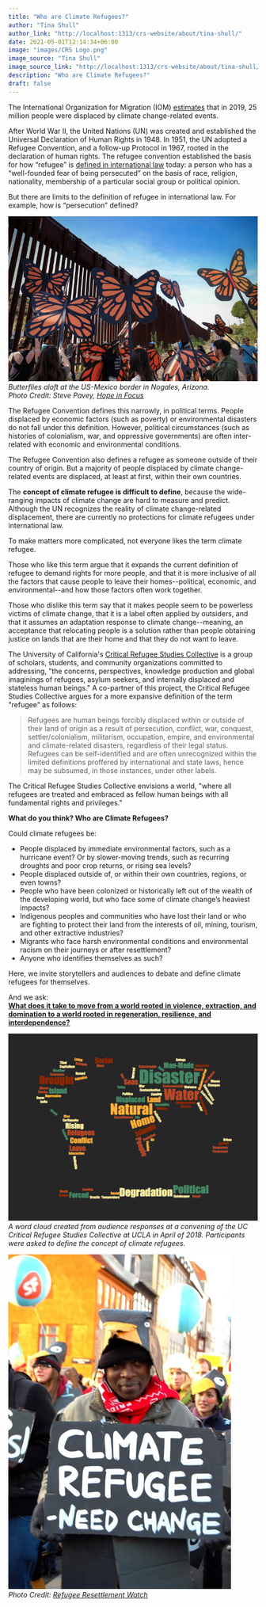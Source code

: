 ```yaml
---
title: "Who are Climate Refugees?"
author: "Tina Shull"
author_link: "http://localhost:1313/crs-website/about/tina-shull/"
date: 2021-05-01T12:14:34+06:00
image: "images/CRS Logo.png"
image_source: "Tina Shull" 
image_source_link: "http://localhost:1313/crs-website/about/tina-shull/"
description: "Who are Climate Refugees?"
draft: false
---
```


The International Organization for Migration (IOM) [estimates](https://migrationdataportal.org/themes/environmental_migration) that in 2019, 25 million people were displaced by climate change-related events.


After World War II, the United Nations (UN) was created and established the Universal Declaration of Human Rights in 1948. In 1951, the UN adopted a Refugee Convention, and a follow-up Protocol in 1967, rooted in the declaration of human rights. The refugee convention established the basis for how “refugee” is [defined in international law](https://www.unhcr.org/5aa290937.pdf) today: a person who has a “well-founded fear of being persecuted” on the basis of race, religion, nationality, membership of a particular social group or political opinion.


But there are limits to the definition of refugee in international law. For example, how is “persecution” defined? 

<!-- TO-DO: Center -->
![Butterflies at US-Mexico border](../../images/blog/Climate-Refugees-Post/2Capture.webp)  
*Butterflies aloft at the US-Mexico border in Nogales, Arizona.*  
*Photo Credit: Steve Pavey, [Hope in Focus](https://www.stevepavey.com/index)*

The Refugee Convention defines this narrowly, in political terms. People displaced by economic factors (such as poverty) or environmental disasters do not fall under this definition. However, political circumstances (such as histories of colonialism, war, and oppressive governments) are often inter-related with economic and environmental conditions. 


The Refugee Convention also defines a refugee as someone outside of their country of origin. But a majority of people displaced by climate change-related events are displaced, at least at first, within their own countries.  


The **concept of climate refugee is difficult to define**, because the wide-ranging impacts of climate change are hard to measure and predict. Although the UN recognizes the reality of climate change-related displacement, there are currently no protections for climate refugees under international law.


To make matters more complicated, not everyone likes the term climate refugee.

Those who like this term argue that it expands the current definition of refugee to demand rights for more people, and that it is more inclusive of all the factors that cause people to leave their homes--political, economic, and environmental--and how those factors often work together. 

Those who dislike this term say that it makes people seem to be powerless victims of climate change, that it is a label often applied by outsiders, and that it assumes an adaptation response to climate change--meaning, an acceptance that relocating people is a solution rather than people obtaining justice on lands that are their home and that they do not want to leave. 


The University of California's [Critical Refugee Studies Collective](https://criticalrefugeestudies.com/) is a group of scholars, students, and community organizations committed to addressing, "the concerns, perspectives, knowledge production and global imaginings of refugees, asylum seekers, and internally displaced and stateless human beings." A co-partner of this project, the Critical Refugee Studies Collective argues for a more expansive definition of the term "refugee" as follows:  

> Refugees are human beings forcibly displaced within or outside of their land of origin as a result of persecution, conflict, war, conquest, settler/colonialism, militarism, occupation, empire, and environmental and climate-related disasters, regardless of their legal status. Refugees can be self-identified and are often unrecognized within the limited definitions proffered by international and state laws, hence may be subsumed, in those instances, under other labels.

The Critical Refugee Studies Collective envisions a world, "where all refugees are treated and embraced as fellow human beings with all fundamental rights and privileges."

**What do you think? Who are Climate Refugees?**

Could climate refugees be:

- People displaced by immediate environmental factors, such as a hurricane event? Or by slower-moving trends, such as recurring droughts and poor crop returns, or rising sea levels?
- People displaced outside of, or within their own countries, regions, or even towns?
- People who have been colonized or historically left out of the wealth of the developing world, but who face some of climate change’s heaviest impacts?
- Indigenous peoples and communities who have lost their land or who are fighting to protect their land from the interests of oil, mining, tourism, and other extractive industries? 
- Migrants who face harsh environmental conditions and environmental racism on their journeys or after resettlement? 
- Anyone who identifies themselves as such?

Here, we invite storytellers and audiences to debate and define climate refugees for themselves. 

<!-- TO-DO: Center -->
And we ask:  
[**What does it take to move from a world rooted in violence, extraction, and domination to a world rooted in regeneration, resilience, and interdependence?**](http://communityresilience.uci.edu/co-lab/)

<!-- TO-DO: Center -->
![A Word cloud from CRSC](../../images/blog/Climate-Refugees-Post/3Capture.webp)  
*A word cloud created from audience responses at a convening of the UC Critical Refugee Studies Collective at UCLA in April of 2018.  Participants were asked to define the concept of climate refugees.*  

<!-- TO-DO: Add more space before & Center -->
![Climate Refugee Sign - Need Change](../../images/blog/Climate-Refugees-Post/4Capture.webp)  
*Photo Credit: [Refugee Resettlement Watch](https://refugeeresettlementwatch.wordpress.com/category/climate-refugees/)* 
